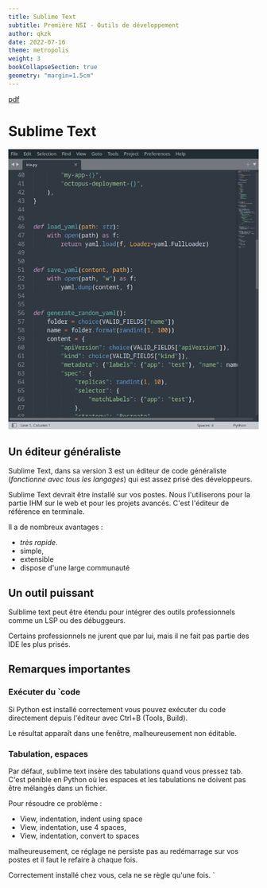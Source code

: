 ```yaml
---
title: Sublime Text
subtitle: Première NSI - Outils de développement
author: qkzk
date: 2022-07-16
theme: metropolis
weight: 3
bookCollapseSection: true
geometry: "margin=1.5cm"
---
```


[pdf](./sublime_text.pdf)

# Sublime Text

![img](img/img-2022-07-16-09-44.png)

## Un éditeur généraliste

Sublime Text, dans sa version 3 est un éditeur de code généraliste (_fonctionne avec tous les langages_) qui est assez prisé des développeurs.

Sublime Text devrait être installé sur vos postes. Nous l'utiliserons pour la partie IHM sur le web et pour les projets avancés. C'est l'éditeur de référence en terminale.

Il a de nombreux avantages :

- _très rapide_.
- simple,
- extensible
- dispose d'une large communauté

## Un outil puissant

Sulblime text peut être étendu pour intégrer des outils professionnels comme un LSP ou des débuggeurs.

Certains professionnels ne jurent que par lui, mais il ne fait pas partie des IDE les plus prisés.

## Remarques importantes

### Exécuter du `code

Si Python est installé correctement vous pouvez exécuter du code directement depuis l'éditeur avec Ctrl+B (Tools, Build).

Le résultat apparaît dans une fenêtre, malheureusement non éditable.

### Tabulation, espaces

Par défaut, sublime text insère des tabulations quand vous pressez tab. C'est pénible en Python où les espaces et les tabulations ne doivent pas être mélangés dans un fichier.

Pour résoudre ce problème :

- View, indentation, indent using space
- View, indentation, use 4 spaces,
- View, indentation, convert to spaces

malheureusement, ce réglage ne persiste pas au redémarrage sur vos postes et il faut le refaire à chaque fois.

Correctement installé chez vous, cela ne se règle qu'une fois.
`
